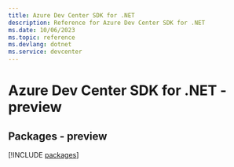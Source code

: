 ```yaml
---
title: Azure Dev Center SDK for .NET
description: Reference for Azure Dev Center SDK for .NET
ms.date: 10/06/2023
ms.topic: reference
ms.devlang: dotnet
ms.service: devcenter
---
```

# Azure Dev Center SDK for .NET - preview
## Packages - preview
[!INCLUDE [packages](dev-center-index.md)]